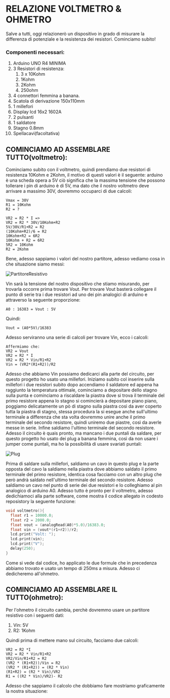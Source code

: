 # RELAZIONE VOLTMETRO & OHMETRO

Salve a tutti, oggi relazionerò un dispositivo in grado di misurare la differenza di potenziale e la resistenza dei resistori. Cominciamo subito!

### Componenti necessari:
1. Arduino UNO R4 MINIMA
2. 3 Resistori di resistenza:
   1. 3 x 10Kohm
   2. 1Kohm
   3. 2Kohm
   4. 250ohm
3. 4 connettori femmina a banana.
4. Scatola di derivazione 150x110mm
5. 1 millefori
6. Display lcd 16x2 1602A
7. 2 pulsanti
8. 1 saldatore
9. Stagno 0.8mm
10. Spellacavi(facoltativa)

## COMINCIAMO AD ASSEMBLARE TUTTO(voltmetro):
Cominciamo subito con il voltmetro, quindi prendiamo due resistori di resistenza 10Kohm e 2Kohm, il motivo di questi valori è il seguente:
arduino è una scheda opera a 5V ciò significa che la massima tensione che possono tollerare i pin di arduino è di 5V, ma dato che il nostro voltmetro deve arrivare a massimo 30V, dovremmo occuparci di due calcoli:
```
Vmax = 30V
R1 = 10Kohm
R2 = ?

VR2 = R2 * I =>
VR2 = R2 * 30V/10Kohm+R2
5V/30V/R1+R2 = R2
(10Kohm+R2)/6 = R2
10Kohm+R2 = 6R2
10Kohm + R2 = 6R2
5R2 = 10Kohm
R2 = 2Kohm
```
Bene, adesso sappiamo i valori del nostro partitore, adesso vediamo cosa in che situazione siamo messi:

![PartitoreResistivo](https://www.learningaboutelectronics.com/immagini/Partitore-di-tensione.png)


Vin sarà la tensione del nostro dispositivo che stiamo misurando, per trovarla occorre prima trovare Vout.
Per trovare Vout basterà collegare il punto di serie tra i due resistori ad uno dei pin analogici di arduino e attraverso la seguente proporzione:

```
A0 : 16383 = Vout : 5V
```
Quindi:
```
Vout = (A0*5V)/16383
```
Adesso serviranno una serie di calcoli per trovare Vin, ecco i calcoli:
```
Affermiamo che:
VR2 = Vout
VR2 = R2 * I
VR2 = R2 * Vin/R1+R2
Vin = (VR2*(R1+R2))/R2 
```
Adesso che abbiamo Vin possiamo dedicarci alla parte del circuito, per questo progetto ho usato una millefori. Iniziamo subito col inserire sulla millefori i due resistori subito dopo accendiamo il saldatore ed appena ha raggiunto la temperatura ottimale, cominciamo a depositare dello stagno sulla punta e cominciamo a riscaldare la piastra dove si trova il terminale del primo resistore appena lo stagno si comincierà a depositare piano piano, poggiamo delicatamente un pò di stagno sulla piastra così da aver coperto tutta la piastra di stagno, stessa procedura la si esegue anche sull'ultimo terminale a differenza che sta volta dovremmo unire anche il primo terminale del secondo resistore, quindi uniremo due piastre, così da averle messe in serie. Infine saldiamo l'ultimo terminale del secondo resistore. Adesso il circuito è quais pronto, ma mancano i due puntali da saldare, per questo progetto ho usato dei plug a banana femmina, così da non usare i jumper come puntali, ma ho la possibilità di usare svariati puntali:

![Plug](https://res.cloudinary.com/rsc/image/upload/bo_1.5px_solid_white,b_auto,c_pad,dpr_2,f_auto,h_399,q_auto,w_710/c_pad,h_399,w_710/F7632935-01?pgw=1)

Prima di saldare sulla millefori, saldiamo un cavo in questo plug e la parte opposta del cavo la saldiamo nella piastra dove abbiamo saldato il primo terminale del primo resistore, identica cosa facciamo con un altro plug che però andrà saldato nell'ultimo terminale del secondo resistore. Adesso saldiamo un cavo nel punto di serie dei due resistori e lo colleghiamo al pin analogico di arduino A0. Adesso tutto è pronto per il voltmetro, adesso dedichiamoci alla parte software, come mostra il codice allegato in codesto reposistory la seguente funzione:
```C
void voltmetro(){
  float r1 = 10000.0;
  float r2 = 2000.0;
  float vout = (analogRead(A0)*5.0)/16383.0;
  float vin = (vout*(r1+r2))/r2;
  lcd.print("Volt: ");
  lcd.print(vin);
  lcd.print("V");
  delay(250);
}
```
Come si vede dal codice, ho applicato le due formule che in precedenza abbiamo trovato e usato un tempo di 250ms a misura.
Adesso ci dedicheremo all'ohmetro.

## COMINCIAMO AD ASSEMBLARE IL TUTTO(ohmetro):

Per l'ohmetro il circuito cambia, perchè dovremmo usare un partitore resistivo con i seguenti dati:
1. Vin: 5V
2. R2: 1Kohm

Quindi prima di mettere mano sul circuito, facciamo due calcoli:
```
VR2 = R2 *I
VR2 = R2 * Vin/R1+R2
VR2/Vin/R1+R2 = R2
(VR2 * (R1+R2))/Vin = R2
(VR2 * (R1+R2)) = (R2 * Vin)
(R1+R2) = (R2 * Vin)/VR2
R1 = ((R2 * Vin)/VR2)- R2
```
Adesso che sappiamo il calcolo che dobbiamo fare mostriamo graficamente la nostra situazione:

